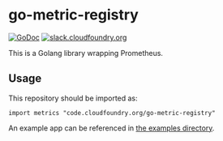 # go-metric-registry
[![GoDoc][go-doc-badge]][go-doc] [![slack.cloudfoundry.org][slack-badge]][loggregator-slack]

This is a Golang library wrapping Prometheus.

## Usage

This repository should be imported as:

`import metrics "code.cloudfoundry.org/go-metric-registry"`

An example app can be referenced in [the examples directory](https://github.com/cloudfoundry/go-metric-registry/blob/main/examples/main.go).

[go-doc-badge]:             https://godoc.org/code.cloudfoundry.org/go-metric-registry?status.svg
[go-doc]:                   https://godoc.org/code.cloudfoundry.org/go-metric-registry
[loggregator-slack]:        https://cloudfoundry.slack.com/archives/CUW93AF3M
[slack-badge]:              https://slack.cloudfoundry.org/badge.svg

